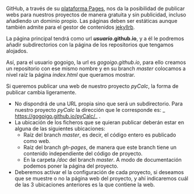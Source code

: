 GitHub, a través de su [plataforma Pages](https://pages.github.com/), nos da la posibilidad de publicar webs para nuestros proyectos de manera gratuita y sin publicidad, incluso añadiendo un dominio propio. Las páginas deben ser estáticas aunque también admite para el gestor de contenidos [jekyllrb](https://jekyllrb.com/).

La página principal tendrá como url **_usuario_.github.io**, y a él le podremos añadir subdirectorios con la página de los repositorios que tengamos alojados.

Así, para el usuario gogoigo, la url es _gogoigo.github.io_, para ello creamos un repositorio con ese mismo nombre y en su branch _master_ colocamos a nivel raíz la página _index.html_ que queramos mostrar.

Si queremos publicar una web de nuestro proyecto _pyCalc_, la forma de publicar cambia ligeramente.
* No dispondrá de una URL propia sino que será un subdirectorio. Para nuestro proyecto _pyCalc_ la dirección que le corresponde es: _ https://gogoigo.github.io/pyCalc/_ .
* La ubicación de los ficheros que se quieran publicar deberán estar en alguna de las siguientes ubicaciones:
  * Raíz del branch _master_, es decir, el código entero es publicado como web.
  * Raíz del branch _gh-pages_, de manera que este branch tiene un contenido independiente del código de proyecto.
  * En la carpeta _/doc_ del branch _master_. A modo de documentación podemos poner la página del proyecto.
* Deberemos activar el la configuración de cada proyecto, si deseamos que se muestre o no la página web del proyecto, y ahí indicaremos cuál de las 3 ubicaciones anteriores es la que contiene la web.
